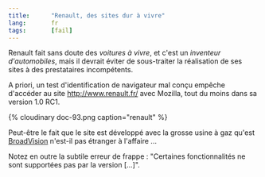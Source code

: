 ```yaml
--- 
title:      "Renault, des sites dur à vivre" 
lang:       fr 
tags:       [fail]
---
```





Renault fait sans doute des *voitures à vivre*, et c'est un *inventeur d'automobiles*, mais il devrait éviter de sous-traiter la réalisation de ses sites à des prestataires incompétents.

A priori, un test d'identification de navigateur mal conçu empêche d'accéder au site <http://www.renault.fr/> avec Mozilla, tout du moins dans sa version 1.0 RC1.

{% cloudinary doc-93.png caption="renault" %}


Peut-être le fait que le site est développé avec la grosse usine à gaz qu'est [BroadVision](http://www.interleaf.com/) n'est-il pas étranger à l'affaire ...

Notez en outre la subtile erreur de frappe : "Certaines fonctionnalités ne sont supportées pas par la version [...]".
